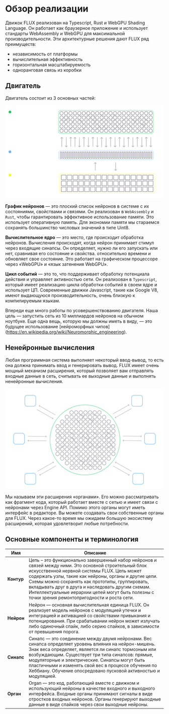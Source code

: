# Обзор реализации

Движок FLUX реализован на Typescript, Rust и WebGPU Shading Language. Он работает как браузерное приложение и использует стандарты WebAssembly и WebGPU для максимальной производительности. Эти архитектурные решения дают FLUX ряд преимуществ:
* независимость от платформы
* вычислительная эффективность
* горизонтальная масштабируемость
* одноранговая связь из коробки

## Двигатель

Двигатель состоит из 3 основных частей:

![Обзор архитектуры](../_media/architecture_overview.svg)

**График нейронов** — это плоский список нейронов в системе с их состояниями, свойствами и связями. Он реализован в `WebAssembly` и `Rust`, чтобы гарантировать эффективное использование памяти. Это использует оперативную память. Для экономии памяти мы стараемся сохранять большинство числовых значений в типе Uint8.

**Вычислительное ядро** — это место, где происходит обработка нейронов. Вычисления происходят, когда нейрон принимает стимул через входящие синапсы. Он определяет, нужно ли его запускать или нет, сравнивая его состояние и свойства. относительно времени и обновляет свое состояние. Это работает на графическом процессоре через «WebGPU» и «язык затенения WebGPU».

**Цикл событий** — это то, что поддерживает обработку потенциала действия и управляет активностью сети. Он реализован в `Typescript`, который имеет реализацию цикла обработки событий в своем ядре и использует ЦП. Современные движки Javascript, такие как Google V8, имеют выдающуюся производительность, очень близкую к компилируемым языкам.

Впереди еще много работы по усовершенствованию двигателя. Наша цель — запустить сеть из 10 миллиардов нейронов на обычном ноутбуке. Еще одна вещь, которую мы должны иметь в виду, — это будущее использование [нейроморфных чипов] (https://en.wikipedia.org/wiki/Neuromorphic_engineering).

## Ненейронные вычисления

Любая программная система выполняет некоторый ввод-вывод, то есть она должна принимать ввод и генерировать вывод. FLUX имеет очень мощный механизм расширения, который позволяет вам отправлять входные данные в сеть, считывать ее выходные данные и выполнять ненейронные вычисления.

![Обзор органов](../_media/organs_overview.svg)

Мы называем эти расширения «органами». Его можно рассматривать как фрагмент кода, который работает вместе с сетью и имеет связи с нейронами через Engine API. Помимо этого органы могут иметь интерфейс в редакторе. Вы можете создавать свои собственные органы для FLUX. Через какое-то время мы ожидаем большую экосистему расширений, которая удовлетворит любые потребности.

## Основные компоненты и терминология

| Имя | Описание |
| -------------------------------- | -------------------- |
| **Контур** | Цепь – это функционально завершенный набор нейронов и связей между ними. Это основной строительный блок искусственной нервной системы FLUX. Цепь может содержать узлы, такие как нейроны, органы и другие цепи. Схемы можно сохранять как прототипы, группировать, вкладывать друг в друга и наследовать другим схемам. Интеллектуальные иерархии цепей могут быть полезны с точки зрения ремонтопригодности и роста сети. |
| **Нейрон** | Нейрон — основная вычислительная единица FLUX. Он реализует модель нейронов с модуляцией утечки и интеграцией и активацией со свойствами привыкания и потенцирования. При срабатывании нейрон может излучать либо одиночный спайк, либо серию спайков, в зависимости от превышения порога. |
| **Синапс** | Синапс — это соединение между двумя нейронами. Вес синапса определяет уровень влияния на нейрон-мишень. Знак веса определяет, является ли синапс тормозным или возбуждающим. Существует три типа синапсов: прямые, модуляторные и электрические. Синапсы могут быть пластичными и изменять свой вес в процессе обучения по Хеббиану. Обучение опосредовано пусковой активностью и модуляцией. |
| **Орган** | Organ — это код, работающий вместе с движком и использующий нейроны в качестве входного и выходного интерфейса. Входные органы принимают сигналы в виде отростков входных нейронов. Органы генерируют выходные данные в виде спайков через свои выходные нейроны. |